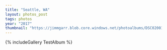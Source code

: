 ```yaml
---
title: "Seattle, WA"
layout: photos_post
tags: photos
year: "2017"
thumbnail: "https://jimmgarr.blob.core.windows.net/photoalbums/DSC02001.JPG"
---
```


{% includeGallery TestAlbum %}
